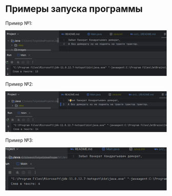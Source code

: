 # Примеры запуска программы

Пример №1:

![](../../../../images/task8/1.png)

Пример №2:

![](../../../../images/task8/2.png)

Пример №3:

![](../../../../images/task8/3.png)